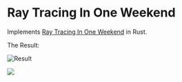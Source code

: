 # Ray Tracing In One Weekend

Implements [Ray Tracing In One Weekend](https://raytracing.github.io/books/RayTracingInOneWeekend.html) in Rust.

The Result:

![Result](image.ppm)

<img style="display: block; margin: auto;" src="image.ppm"/>